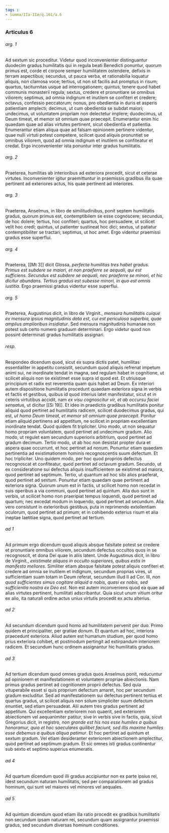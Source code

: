 ```yaml
---
tags : 
- Summa/IIa-IIæ/q.161/a.6
---
```


### Articulus 6

###### arg. 1
Ad sextum sic proceditur. Videtur quod inconvenienter distinguantur duodecim gradus humilitatis qui in regula beati Benedicti ponuntur, quorum primus est, corde et corpore semper humilitatem ostendere, defixis in terram aspectibus; secundus, ut pauca verba, et rationabilia loquatur aliquis, non clamosa voce; tertius, ut non sit facilis aut promptus in risum; quartus, taciturnitas usque ad interrogationem; quintus, tenere quod habet communis monasterii regula; sextus, credere et pronuntiare se omnibus viliorem; septimus, ad omnia indignum et inutilem se confiteri et credere; octavus, confessio peccatorum; nonus, pro obedientia in duris et asperis patientiam amplecti; decimus, ut cum obedientia se subdat maiori; undecimus, ut voluntatem propriam non delectetur implere; duodecimus, ut Deum timeat, et memor sit omnium quae praecepit. Enumerantur enim hic quaedam quae ad alias virtutes pertinent, sicut obedientia et patientia. Enumerantur etiam aliqua quae ad falsam opinionem pertinere videntur, quae nulli virtuti potest competere, scilicet quod aliquis pronuntiet se omnibus viliorem, quod ad omnia indignum et inutilem se confiteatur et credat. Ergo inconvenienter ista ponuntur inter gradus humilitatis.

###### arg. 2
Praeterea, humilitas ab interioribus ad exteriora procedit, sicut et ceterae virtutes. Inconvenienter igitur praemittuntur in praemissis gradibus illa quae pertinent ad exteriores actus, his quae pertinent ad interiores.

###### arg. 3
Praeterea, Anselmus, in libro de similitudinibus, ponit septem humilitatis gradus, quorum primus est, contemptibilem se esse cognoscere; secundus, de hoc dolere; tertius, hoc confiteri; quartus, hoc persuadere, ut scilicet velit hoc credi; quintus, ut patienter sustineat hoc dici; sextus, ut patiatur contemptibiliter se tractari; septimus, ut hoc amet. Ergo videntur praemissi gradus esse superflui.

###### arg. 4
Praeterea, [[Mt 3]] dicit Glossa, *perfecta humilitas tres habet gradus. Primus est subdere se maiori, et non praeferre se aequali, qui est sufficiens. Secundus est subdere se aequali, nec praeferre se minori, et hic dicitur abundans. Tertius gradus est subesse minori, in quo est omnis iustitia*. Ergo praemissi gradus videntur esse superflui.

###### arg. 5
Praeterea, Augustinus dicit, in libro de Virginit., *mensura humilitatis cuique ex mensura ipsius magnitudinis data est, cui est periculosa superbia, quae amplius amplioribus insidiatur*. Sed mensura magnitudinis humanae non potest sub certo numero graduum determinari. Ergo videtur quod non possint determinati gradus humilitatis assignari.

###### resp.
Respondeo dicendum quod, sicut ex supra dictis patet, humilitas essentialiter in appetitu consistit, secundum quod aliquis refrenat impetum animi sui, ne inordinate tendat in magna, sed regulam habet in cognitione, ut scilicet aliquis non se existimet esse supra id quod est. Et utriusque principium et radix est reverentia quam quis habet ad Deum. Ex interiori autem dispositione humilitatis procedunt quaedam exteriora signa in verbis et factis et gestibus, quibus id quod interius latet manifestatur, sicut et in ceteris virtutibus accidit, nam *ex visu cognoscitur vir, et ab occursu faciei sensatus*, ut dicitur [[Si 19]]. Et ideo in praedictis gradibus humilitatis ponitur aliquid quod pertinet ad humilitatis radicem, scilicet duodecimus gradus, qui est, *ut homo Deum timeat, et memor sit omnium quae praecepit*. Ponitur etiam aliquid pertinens ad appetitum, ne scilicet in propriam excellentiam inordinate tendat. Quod quidem fit tripliciter. Uno modo, ut non sequatur homo propriam voluntatem, quod pertinet ad undecimum gradum. Alio modo, ut regulet eam secundum superioris arbitrium, quod pertinet ad gradum decimum. Tertio modo, ut ab hoc non desistat propter dura et aspera quae occurrunt, et hoc pertinet ad nonum. Ponuntur etiam quaedam pertinentia ad existimationem hominis recognoscentis suum defectum. Et hoc tripliciter. Uno quidem modo, per hoc quod proprios defectus recognoscat et confiteatur, quod pertinet ad octavum gradum. Secundo, ut ex consideratione sui defectus aliquis insufficientem se existimet ad maiora, quod pertinet ad septimum. Tertio, ut quantum ad hoc sibi alios praeferat, quod pertinet ad sextum. Ponuntur etiam quaedam quae pertinent ad exteriora signa. Quorum unum est in factis, ut scilicet homo non recedat in suis operibus a via communi, quod pertinet ad quintum. Alia duo sunt in verbis, ut scilicet homo non praeripiat tempus loquendi, quod pertinet ad quartum; nec excedat modum in loquendo, quod pertinet ad secundum. Alia vero consistunt in exterioribus gestibus, puta in reprimendo extollentiam oculorum, quod pertinet ad primum; et in cohibendo exterius risum et alia ineptae laetitiae signa, quod pertinet ad tertium.

###### ad 1
Ad primum ergo dicendum quod aliquis absque falsitate potest se credere et pronuntiare omnibus viliorem, secundum defectus occultos quos in se recognoscit, et dona Dei quae in aliis latent. Unde Augustinus dicit, in libro de Virginit., *existimate aliquos in occulto superiores, quibus estis in manifesto meliores*. Similiter etiam absque falsitate potest aliquis confiteri et credere ad omnia se inutilem et indignum, secundum proprias vires, ut sufficientiam suam totam in Deum referat, secundum illud II ad Cor. III, *non quod sufficientes simus cogitare aliquid a nobis, quasi ex nobis, sed sufficientia nostra ex Deo est*. Non est autem inconveniens quod ea quae ad alias virtutes pertinent, humilitati adscribantur. Quia sicut unum vitium oritur ex alio, ita naturali ordine actus unius virtutis procedit ex actu alterius.

###### ad 2
Ad secundum dicendum quod homo ad humilitatem pervenit per duo. Primo quidem et principaliter, per gratiae donum. Et quantum ad hoc, interiora praecedunt exteriora. Aliud autem est humanum studium, per quod homo prius exteriora cohibet, et postmodum pertingit ad extirpandum interiorem radicem. Et secundum hunc ordinem assignantur hic humilitatis gradus.

###### ad 3
Ad tertium dicendum quod omnes gradus quos Anselmus ponit, reducuntur ad opinionem et manifestationem et voluntatem propriae abiectionis. Nam primus gradus pertinet ad cognitionem proprii defectus. Sed quia vituperabile esset si quis proprium defectum amaret, hoc per secundum gradum excluditur. Sed ad manifestationem sui defectus pertinent tertius et quartus gradus, ut scilicet aliquis non solum simpliciter suum defectum enuntiet, sed etiam persuadeat. Alii autem tres gradus pertinent ad appetitum. Qui excellentiam exteriorem non quaerit, sed exteriorem abiectionem vel aequanimiter patitur, sive in verbis sive in factis, quia, sicut Gregorius dicit, in registro, *non grande est his nos esse humiles a quibus honoramur, quia et hoc saeculares quilibet faciunt, sed illis maxime humiles esse debemus a quibus aliqua patimur*. Et hoc pertinet ad quintum et sextum gradum. Vel etiam desideranter exteriorem abiectionem amplectitur, quod pertinet ad septimum gradum. Et sic omnes isti gradus continentur sub sexto et septimo superius enumeratis.

###### ad 4
Ad quartum dicendum quod illi gradus accipiuntur non ex parte ipsius rei, idest secundum naturam humilitatis, sed per comparationem ad gradus hominum, qui sunt vel maiores vel minores vel aequales.

###### ad 5
Ad quintum dicendum quod etiam illa ratio procedit ex gradibus humilitatis non secundum ipsam naturam rei, secundum quam assignantur praemissi gradus, sed secundum diversas hominum conditiones.

